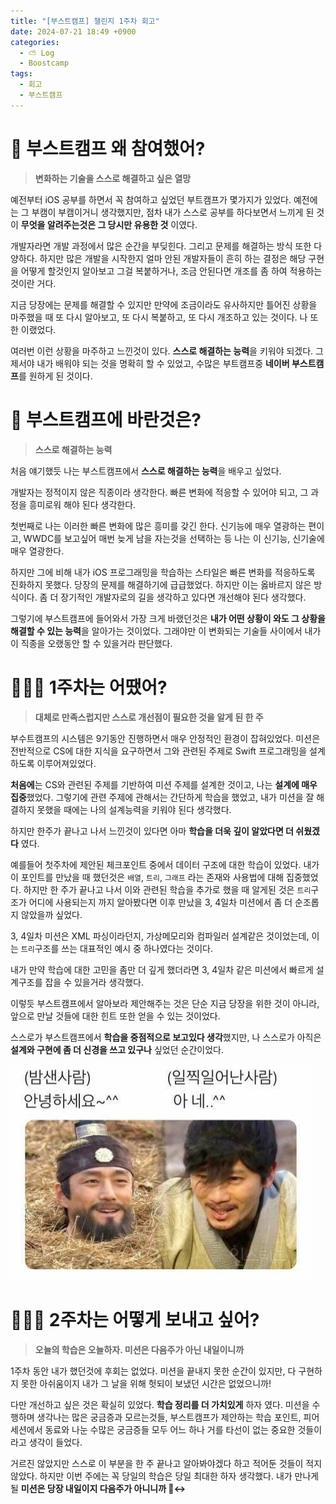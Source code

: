 ```yaml
---
title: "[부스트캠프] 챌린지 1주차 회고"
date: 2024-07-21 18:49 +0900
categories:
  - ⛅️ Log
  - Boostcamp
tags:
  - 회고
  - 부스트캠프
---
```

# 🚀 부스트캠프 왜 참여했어?
> **변화하는 기술을 스스로 해결하고 싶은 열망**

예전부터 iOS 공부를 하면서 꼭 참여하고 싶었던 부트캠프가 몇가지가 있었다. 예전에는 그 부캠이 부캠이거니 생각했지만, 점차 내가 스스로 공부를 하다보면서 느끼게 된 것이 **무엇을 알려주는것은 그 당시만 유용한 것** 이였다.

개발자라면 개발 과정에서 많은 순간을 부딪힌다. 그리고 문제를 해결하는 방식 또한 다양하다. 하지만 많은 개발을 시작한지 얼마 안된 개발자들이 흔히 하는 결정은 해당 구현을 어떻게 할것인지 알아보고 그걸 복붙하거나, 조금 안된다면 개조를 좀 하여 적용하는 것이란 거다. 

지금 당장에는 문제를 해결할 수 있지만 만약에 조금이라도 유사하지만 틀어진 상황을 마주했을 때 또 다시 알아보고, 또 다시 복붙하고, 또 다시 개조하고 있는 것이다. 나 또한 이랬었다. 

여러번 이런 상황을 마주하고 느낀것이 있다. **스스로 해결하는 능력**을 키워야 되겠다. 그제서야 내가 배워야 되는 것을 명확히 할 수 있었고, 수많은 부트캠프중 **네이버 부스트캠프**를 원하게 된 것이다.

# 🤔 부스트캠프에 바란것은?
> **스스로 해결하는 능력**

처음 얘기했듯 나는 부스트캠프에서 **스스로 해결하는 능력**을 배우고 싶었다. 

개발자는 정적이지 않은 직종이라 생각한다. 빠른 변화에 적응할 수 있어야 되고, 그 과정을 흥미로워 해야 된다 생각한다. 

첫번째로 나는 이러한 빠른 변화에 많은 흥미를 갖긴 한다. 신기능에 매우 열광하는 편이고, WWDC를 보고싶어 매번 늦게 남을 자는것을 선택하는 등 나는 이 신기능, 신기술에 매우 열광한다. 

하지만 그에 비해 내가 iOS 프로그래밍을 학습하는 스타일은 빠른 변화를 적응하도록 진화하지 못했다. 당장의 문제를 해결하기에 급급했었다. 하지만 이는 옳바르지 않은 방식이다. 좀 더 장기적인 개발자로의 길을 생각하고 있다면 개선해야 된다 생각했다. 

그렇기에 부스트캠프에 들어와서 가장 크게 바랬던것은 **내가 어떤 상황이 와도 그 상황을 해결할 수 있는 능력**을 알아가는 것이었다. 그래야만 이 변화되는 기술들 사이에서 내가 이 직종을 오랬동안 할 수 있을거라 판단했다.

# 🧑🏻‍💻 1주차는 어땠어?
> **대체로 만족스럽지만 스스로 개선점이 필요한 것을 알게 된 한 주**

부수트캠프의 시스템은 9기동안 진행하면서 매우 안정적인 환경이 잡혀있었다. 미션은 전반적으로 CS에 대한 지식을 요구하면서 그와 관련된 주제로 Swift 프로그래밍을 설계하도록 이루어져있었다. 

**처음에**는 CS와 관련된 주제를 기반하여 미션 주제를 설계한 것이고, 나는 **설계에 매우 집중**했었다. 그렇기에 관련 주제에 관해서는 간단하게 학습을 했었고, 내가 미션을 잘 해결하지 못했을 때에는 나의 설계능력을 키워야 된다 생각했다.

하지만 한주가 끝나고 나서 느낀것이 있다면 아마 **학습을 더욱 깊이 알았다면 더 쉬웠겠다** 였다.

예를들어 첫주차에 제안된 체크포인트 중에서 데이터 구조에 대한 학습이 있었다. 내가 이 포인트를 만났을 때 했던것은 `배열`, `트리`, `그래프` 라는 존재와 사용법에 대해 집중했었다. 하지만 한 주가 끝나고 나서 이와 관련된 학습을 추가로 했을 때 알게된 것은 `트리`구조가 어디에 사용되는지 까지 알아봤다면 이후 만났을 3, 4일차 미션에서 좀 더 순조롭지 않았을까 싶었다.

3, 4일차 미션은 XML 파싱이라던지, 가상메모리와 컴파일러 설계같은 것이었는데, 이는 `트리`구조를 쓰는 대표적인 예시 중 하나였다는 것이다. 

내가 만약 학습에 대한 고민을 좀만 더 깊게 했더라면 3, 4일차 같은 미션에서 빠르게 설계구조를 잡을 수 있을거라 생각했다. 

이렇듯 부스트캠프에서 알아보라 제안해주는 것은 단순 지금 당장을 위한 것이 아니라, 앞으로 만날 것들에 대한 힌트 또한 얻을 수 있는 것이었다. 

스스로가 부스트캠프에서 **학습을 중점적으로 보고있다 생각**했지만, 나 스스로가 아직은 **설계와 구현에 좀 더 신경을 쓰고 있구나** 싶었던 순간이었다. 

![](assets/img/post/2024/07_21_1주차_회고_짤.png)
# 🤷🏻‍♂️ 2주차는 어떻게 보내고 싶어?
> **오늘의 학습은 오늘하자.
미션은 다음주가 아닌 내일이니까**

1주차 동안 내가 했던것에 후회는 없었다. 미션을 끝내지 못한 순간이 있지만, 다 구현하지 못한 아쉬움이지 내가 그 날을 위해 헛되이 보냈던 시간은 없었으니까!

다만 개선하고 싶은 것은 확실히 있었다. **학습 정리를 더 가치있게** 하자 였다. 미션을 수행하며 생각나는 많은 궁금증과 모르는것들, 부스트캠프가 제안하는 학습 포인트, 피어세션에서 동료와 나눈 수많은 궁금증들 모두 어느 하나 거를 타선이 없는 중요한 것들이라고 생각이 들었다. 

거르진 않았지만 스스로 이 부분을 한 주 끝나고 알아봐야겠다 하고 적어둔 것들이 적지 않았다. 하지만 이번 주에는 꼭 당일의 학습은 당일 최대한 하자 생각했다. 내가 만나게 될 **미션은 당장 내일이지 다음주가 아니니까 🙂‍↔️**



